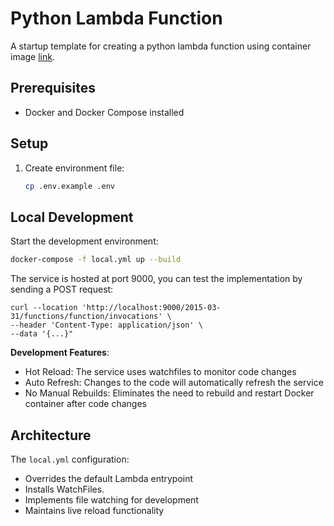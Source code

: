 # Python Lambda Function

A startup template for creating a python lambda function using container image [link](https://docs.aws.amazon.com/lambda/latest/dg/images-create.html|).

## Prerequisites

- Docker and Docker Compose installed

## Setup

1. Create environment file:
    
   ```bash
   cp .env.example .env
   ```

## Local Development

Start the development environment:

```bash
docker-compose -f local.yml up --build
```

The service is hosted at port 9000, you can test the implementation by sending a POST request:

```shell
curl --location 'http://localhost:9000/2015-03-31/functions/function/invocations' \
--header 'Content-Type: application/json' \
--data '{...}"
```

**Development Features**:

- Hot Reload: The service uses watchfiles to monitor code changes
- Auto Refresh: Changes to the code will automatically refresh the service
- No Manual Rebuilds: Eliminates the need to rebuild and restart Docker container after code changes

## Architecture

The `local.yml` configuration:

- Overrides the default Lambda entrypoint
- Installs WatchFiles.
- Implements file watching for development
- Maintains live reload functionality

